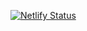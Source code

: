 [![Netlify Status](https://api.netlify.com/api/v1/badges/d8dc29ba-cc5d-4865-8c53-e71ed8e408bd/deploy-status)](https://app.netlify.com/sites/mellifluous-custard-bb5c7d/deploys)
